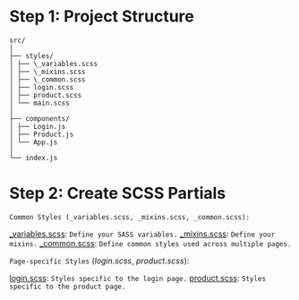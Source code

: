 # Step 1: Project Structure

    src/
    │
    ├── styles/
    │ ├── \_variables.scss
    │ ├── \_mixins.scss
    │ ├── \_common.scss
    │ ├── login.scss
    │ ├── product.scss
    │ └── main.scss
    │
    ├── components/
    │ ├── Login.js
    │ ├── Product.js
    │ └── App.js
    │
    └── index.js

# Step 2: Create SCSS Partials

`Common Styles (_variables.scss, _mixins.scss, _common.scss):`

[\_variables.scss](): `Define your SASS variables.`
[\_mixins.scss](): `Define your mixins.`
[\_common.scss](): `Define common styles used across multiple pages.`

`Page-specific Styles` (_login.scss_, _product.scss_):

[login.scss](): `Styles specific to the login page.`
[product.scss](): `Styles specific to the product page.`
